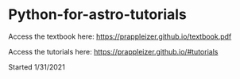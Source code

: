 # Python-for-astro-tutorials

Access the textbook here: https://prappleizer.github.io/textbook.pdf

Access the tutorials here: https://prappleizer.github.io/#tutorials

Started 1/31/2021
